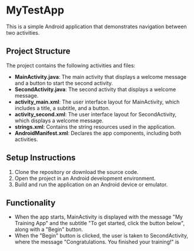 # MyTestApp

This is a simple Android application that demonstrates navigation between two activities.

## Project Structure

The project contains the following activities and files:

- **MainActivity.java**: The main activity that displays a welcome message and a button to start the second activity.
- **SecondActivity.java**: The second activity that displays a welcome message.
- **activity_main.xml**: The user interface layout for MainActivity, which includes a title, a subtitle, and a button.
- **activity_second.xml**: The user interface layout for SecondActivity, which displays a welcome message.
- **strings.xml**: Contains the string resources used in the application.
- **AndroidManifest.xml**: Declares the app components, including both activities.

## Setup Instructions

1. Clone the repository or download the source code.
2. Open the project in an Android development environment.
3. Build and run the application on an Android device or emulator.

## Functionality

- When the app starts, MainActivity is displayed with the message "My Training App" and the subtitle "To get started, click the button below", along with a "Begin" button.
- When the "Begin" button is clicked, the user is taken to SecondActivity, where the message "Congratulations. You finished your training!" is